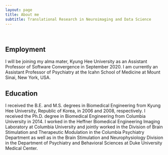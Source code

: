 ```yaml
---
layout: page
title: About me
subtitle: Translational Research in Neuroimaging and Data Science
---
```

<br />

## Employment

I will be joining my alma mater, Kyung Hee University as an Assistant Professor of Software Convergence in September 2020. I am currently an Assistant Professor of Psychiatry at the Icahn School of Medicine at Mount Sinai, New York, USA.

## Education

I received the B.E. and M.S. degrees in Biomedical Engineering from Kyung Hee University, Republic of Korea, in 2006 and 2008, respectively. I received the Ph.D. degree in Biomedical Engineering from Columbia University in 2014. I worked in the Heffner Biomedical Engineering Imaging Laboratory at Columbia University and jointly worked in the Division of Brain Stimulation and Therapeutic Modulation in the Columbia Psychiatry Department as well as in the Brain Stimulation and Neurophysiology Division in the Department of Psychiatry and Behavioral Sciences at Duke University Medical Center. 



